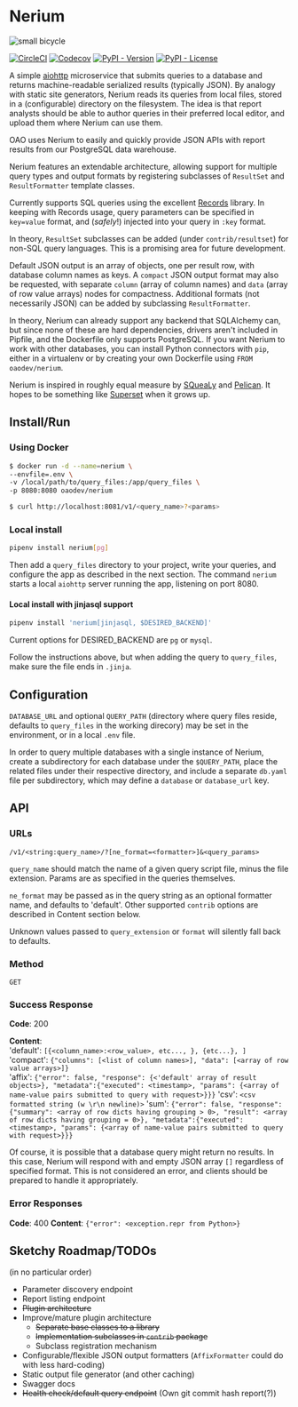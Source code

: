 # Nerium

![small bicycle](https://dl.dropboxusercontent.com/s/7kba2cgrcvuj0hy/nerium-bicycle-sm.jpg "Keeping the 'micro' in microservices")

[![CircleCI](https://img.shields.io/circleci/project/github/OAODEV/nerium.svg)](https://circleci.com/gh/OAODEV/nerium)
[![Codecov](https://img.shields.io/codecov/c/github/OAODEV/nerium.svg)](https://codecov.io/gh/OAODEV/nerium)
[![PyPI - Version](https://img.shields.io/pypi/v/nerium.svg)](https://pypi.org/project/nerium/)
[![PyPI - License](https://img.shields.io/pypi/l/nerium.svg)](https://pypi.org/project/nerium/)

A simple [aiohttp](https://docs.aiohttp.org/) microservice that submits queries to a database and returns machine-readable serialized results (typically JSON). By analogy with static site generators, Nerium reads its queries from local files, stored in a (configurable) directory on the filesystem. The idea is that report analysts should be able to author queries in their preferred local editor, and upload them where Nerium can use them.

OAO uses Nerium to easily and quickly provide JSON APIs with report results from our PostgreSQL data warehouse.

Nerium features an extendable architecture, allowing support for multiple query types and output formats by registering subclasses of `ResultSet` and `ResultFormatter` template classes.

Currently supports SQL queries using the excellent [Records](https://github.com/kennethreitz/records) library. In keeping with Records usage, query parameters can be specified in `key=value` format, and (_safely_!) injected into your query in `:key` format. 

In theory, `ResultSet` subclasses can be added (under `contrib/resultset`) for non-SQL query languages. This is a promising area for future development.

Default JSON output is an array of objects, one per result row, with database column names as keys. A `compact` JSON output format may also be requested, with separate `column` (array of column names) and `data` (array of row value arrays) nodes for compactness. Additional formats (not necessarily JSON) can be added by subclassing `ResultFormatter`.

In theory, Nerium can already support any backend that SQLAlchemy can, but since none of these are hard dependencies, drivers aren't included in Pipfile, and the Dockerfile only supports PostgreSQL. If you want Nerium to work with other databases, you can install Python connectors with `pip`, either in a virtualenv or by creating your own Dockerfile using `FROM oaodev/nerium`.

Nerium is inspired in roughly equal measure by [SQueaLy](https://hashedin.com/2017/04/24/squealy-intro-how-to-build-customized-dashboard/) and [Pelican](https://blog.getpelican.com/). It hopes to be something like [Superset](https://superset.incubator.apache.org/) when it grows up.

## Install/Run

### Using Docker

```bash
$ docker run -d --name=nerium \
--envfile=.env \
-v /local/path/to/query_files:/app/query_files \
-p 8080:8080 oaodev/nerium

$ curl http://localhost:8081/v1/<query_name>?<params>
```

### Local install

```bash
pipenv install nerium[pg]
```

Then add a `query_files` directory to your project, write your queries, and configure the app as described in the next section. The command `nerium` starts a local `aiohttp` server running the app, listening on port 8080.

#### Local install with jinjasql support

```bash
pipenv install 'nerium[jinjasql, $DESIRED_BACKEND]'
```

Current options for DESIRED_BACKEND are `pg` or `mysql`.

Follow the instructions above, but when adding the query to `query_files`, make sure the file ends in `.jinja`.

## Configuration

`DATABASE_URL` and optional `QUERY_PATH` (directory where query files reside, defaults to `query_files` in the working direcory) may be set in the environment, or in a local `.env` file.

In order to query multiple databases with a single instance of Nerium, create a subdirectory for each database under the `$QUERY_PATH`, place the related files under their respective directory, and include a separate `db.yaml` file per subdirectory, which may define a `database` or `database_url` key.

## API

### URLs

`/v1/<string:query_name>/?[ne_format=<formatter>]&<query_params>`

`query_name` should match the name of a given query script file, minus the file extension. Params are as specified in the queries themselves.

`ne_format` may be passed as in the query string as an optional formatter name, and defaults to 'default'. Other supported `contrib` options are described in Content section below.

Unknown values passed to `query_extension` or `format` will silently fall back to defaults.

### Method

`GET`

### Success Response

**Code**: 200

**Content**:  
'default': `[{<column_name>:<row_value>, etc..., }, {etc...}, ]`  
'compact': `{"columns": [<list of column names>], "data": [<array of row value arrays>]}`  
'affix': `{"error": false, "response": {<'default' array of result objects>}, "metadata":{"executed": <timestamp>, "params": {<array of name-value pairs submitted to query with request>}}}`
'csv': `<csv formatted string (w \r\n newline)>`
'sum': `{"error": false, "response": {"summary": <array of row dicts having grouping > 0>, "result": <array of row dicts having grouping = 0>}, "metadata":{"executed": <timestamp>, "params": {<array of name-value pairs submitted to query with request>}}}`

Of course, it is possible that a database query might return no results. In this case, Nerium will respond with and empty JSON array `[]` regardless of specified format. This is not considered an error, and clients should be prepared to handle it appropriately.

### Error Responses

**Code**: 400
**Content**: `{"error": <exception.repr from Python>}`

## Sketchy Roadmap/TODOs

(in no particular order)

- Parameter discovery endpoint
- Report listing endpoint
- ~~Plugin architecture~~
- Improve/mature plugin architecture
    - ~~Separate base classes to a library~~
    - ~~Implementation subclasses in `contrib` package~~
    - Subclass registration mechanism
- Configurable/flexible JSON output formatters (`AffixFormatter` could do with less hard-coding)
- Static output file generator (and other caching)
- Swagger docs
- ~~Health check/default query endpoint~~ (Own git commit hash report(?))
